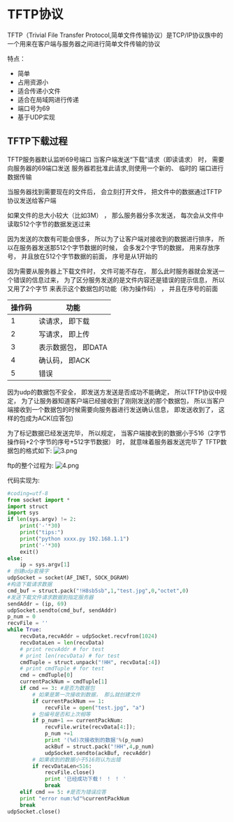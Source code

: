 # TFTP协议
TFTP（Trivial File Transfer Protocol,简单⽂件传输协议）是TCP/IP协议族中的⼀个⽤来在客户端与服务器之间进⾏简单⽂件传输的协议

特点：
- 简单
- 占⽤资源⼩
- 适合传递⼩⽂件
- 适合在局域⽹进⾏传递
- 端⼝号为69
- 基于UDP实现

## TFTP下载过程
TFTP服务器默认监听69号端⼝
当客户端发送“下载”请求（即读请求） 时， 需要向服务器的69端⼝发送
服务器若批准此请求,则使⽤⼀个新的、 临时的 端⼝进⾏数据传输

当服务器找到需要现在的⽂件后， 会⽴刻打开⽂件， 把⽂件中的数据通过TFTP协议发送给客户端

如果⽂件的总⼤⼩较⼤（⽐如3M） ， 那么服务器分多次发送， 每次会从⽂件中读取512个字节的数据发送过来

因为发送的次数有可能会很多， 所以为了让客户端对接收到的数据进⾏排序， 所以在服务器发送那512个字节数据的时候， 会多发2个字节的数据， ⽤来存放序号， 并且放在512个字节数据的前⾯， 序号是从1开始的

因为需要从服务器上下载⽂件时， ⽂件可能不存在， 那么此时服务器就会发送⼀个错误的信息过来， 为了区分服务发送的是⽂件内容还是错误的提示信息， 所以⼜⽤了2个字节 来表示这个数据包的功能（称为操作码） ， 并且在序号的前⾯

操作码|功能
--|--
1 |读请求， 即下载
2 |写请求， 即上传
3 |表示数据包， 即DATA
4 |确认码， 即ACK
5 |错误

因为udp的数据包不安全， 即发送⽅发送是否成功不能确定， 所以TFTP协议中规定， 为了让服务器知道客户端已经接收到了刚刚发送的那个数据包， 所以当客户端接收到⼀个数据包的时候需要向服务器进⾏发送确认信息， 即发送收到了， 这样的包成为ACK(应答包)

为了标记数据已经发送完毕， 所以规定， 当客户端接收到的数据⼩于516（2字节操作码+2个字节的序号+512字节数据） 时， 就意味着服务器发送完毕了
TFTP数据包的格式如下:
![3.png](3.png)

ftp的整个过程为:
![4.png](4.png)

代码实现为:
```python
#coding=utf-8
from socket import *
import struct
import sys
if len(sys.argv) != 2:
    print('-'*30)
    print("tips:")
    print("python xxxx.py 192.168.1.1")
    print('-'*30)
    exit()
else:
    ip = sys.argv[1]
# 创建udp套接字
udpSocket = socket(AF_INET, SOCK_DGRAM)
#构造下载请求数据
cmd_buf = struct.pack("!H8sb5sb",1,"test.jpg",0,"octet",0)
#发送下载⽂件请求数据到指定服务器
sendAddr = (ip, 69)
udpSocket.sendto(cmd_buf, sendAddr)
p_num = 0
recvFile = ''
while True:
    recvData,recvAddr = udpSocket.recvfrom(1024)
    recvDataLen = len(recvData)
    # print recvAddr # for test
    # print len(recvData) # for test
    cmdTuple = struct.unpack("!HH", recvData[:4])
    # print cmdTuple # for test
    cmd = cmdTuple[0]
    currentPackNum = cmdTuple[1]
    if cmd == 3: #是否为数据包
        # 如果是第⼀次接收到数据， 那么就创建⽂件
        if currentPackNum == 1:
            recvFile = open("test.jpg", "a")
        # 包编号是否和上次相等
        if p_num+1 == currentPackNum:
            recvFile.write(recvData[4:]);
            p_num +=1
            print '(%d)次接收到的数据'%(p_num)
            ackBuf = struct.pack("!HH",4,p_num)
            udpSocket.sendto(ackBuf, recvAddr)
        # 如果收到的数据⼩于516则认为出错
        if recvDataLen<516:
            recvFile.close()
            print '已经成功下载！ ！ ！ '
            break
    elif cmd == 5: #是否为错误应答
    print "error num:%d"%currentPackNum
    break
udpSocket.close()
```